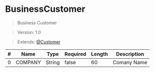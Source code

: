 # BusinessCustomer

> Business Customer

> Version: 1.0

> Extends: [@Customer](Customer.md)

| # | Name | Type | Required | Length | Description |
| --- | --- | --- | --- | --- | --- |
| 0| COMPANY | String | false | 60 | Comany Name |
